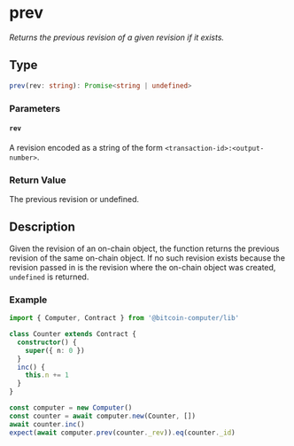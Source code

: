 # prev

_Returns the previous revision of a given revision if it exists._

## Type

```ts
prev(rev: string): Promise<string | undefined>
```

### Parameters

#### `rev`

A revision encoded as a string of the form `<transaction-id>:<output-number>`.

### Return Value

The previous revision or undefined.

## Description

Given the revision of an on-chain object, the function returns the previous revision of the same on-chain object. If no such revision exists because the revision passed in is the revision where the on-chain object was created, `undefined` is returned.

### Example

```ts
import { Computer, Contract } from '@bitcoin-computer/lib'

class Counter extends Contract {
  constructor() {
    super({ n: 0 })
  }
  inc() {
    this.n += 1
  }
}

const computer = new Computer()
const counter = await computer.new(Counter, [])
await counter.inc()
expect(await computer.prev(counter._rev)).eq(counter._id)
```
